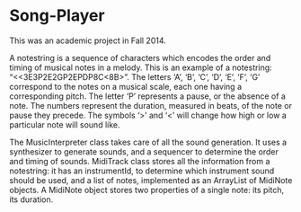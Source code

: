 # Song-Player
This was an academic project in Fall 2014. 

A notestring is a sequence of characters which encodes the order and timing of musical notes in a melody. This is an example of a notestring: “<<3E3P2E2GP2EPDP8C<8B>”. The letters ‘A’, ‘B’, ‘C’, ‘D’, ‘E’, ‘F’, ‘G’ correspond to the notes on a musical scale, each one having a corresponding pitch. The letter ‘P’ represents a pause, or the absence of a note. The numbers represent the duration, measured in beats, of the note or pause they precede. The symbols ‘>’ and ‘<’ will change how high or low a particular note will sound like.

The MusicInterpreter class takes care of all the sound generation. It uses a synthesizer to generate sounds, and a sequencer to determine the order and timing of sounds. MidiTrack class stores all the information from a notestring: it has an instrumentId, to determine which instrument sound should be used, and a list of notes, implemented as an ArrayList of MidiNote objects. A MidiNote object stores two properties of a single note: its pitch, its duration.
